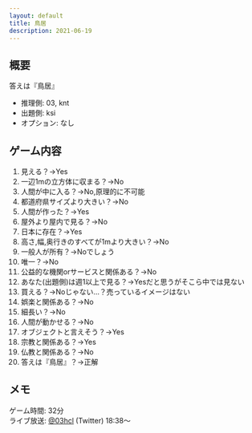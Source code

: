 ```yaml
---
layout: default
title: 鳥居
description: 2021-06-19
---
```


## 概要

答えは『鳥居』

- 推理側: 03, knt
- 出題側: ksi
- オプション: なし

## ゲーム内容

1. 見える？→Yes
2. 一辺1mの立方体に収まる？→No
3. 人間が中に入る？→No,原理的に不可能
4. 都道府県サイズより大きい？→No
5. 人間が作った？→Yes
6. 屋外より屋内で見る？→No
7. 日本に存在？→Yes
8. 高さ,幅,奥行きのすべてが1mより大きい？→No
9. 一般人が所有？→Noでしょう
10. 唯一？→No
11. 公益的な機関orサービスと関係ある？→No
12. あなた(出題側)は週1以上で見る？→Yesだと思うがそこら中では見ない
13. 買える？→Noじゃない…？売っているイメージはない
14. 娯楽と関係ある？→No
15. 細長い？→No
16. 人間が動かせる？→No
17. オブジェクトと言えそう？→Yes
18. 宗教と関係ある？→Yes
19. 仏教と関係ある？→No
20. 答えは『鳥居』？→正解

## メモ

ゲーム時間: 32分  
ライブ放送: [@03hcl](https://twitter.com/i/broadcasts/1OwGWVLkyoDKQ?t=18m38s) (Twitter) 18:38～
